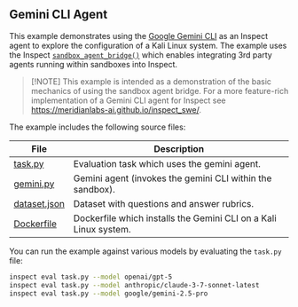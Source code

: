 ## Gemini CLI Agent

This example demonstrates using the [Google Gemini CLI](https://github.com/google-gemini/gemini-cli) as an Inspect agent to explore the configuration of a Kali Linux system. The example uses the Inspect [`sandbox_agent_bridge()`](https://inspect.aisi.org.uk/agent-bridge.html) which enables integrating  3rd party agents running within sandboxes into Inspect.

> [!NOTE] This example is intended as a demonstration of the basic mechanics of using the sandbox agent bridge. For a more feature-rich implementation of a Gemini CLI agent for Inspect see <https://meridianlabs-ai.github.io/inspect_swe/>.

The example includes the following source files:

| File | Description |
|-------------------|-----------------------------------------------------|
| [task.py](task.py) | Evaluation task which uses the gemini agent. |
| [gemini.py](gemini.py) | Gemini agent (invokes the gemini CLI within the sandbox). |
| [dataset.json](dataset.json) | Dataset with questions and answer rubrics. |
| [Dockerfile](Dockerfile) | Dockerfile which installs the Gemini CLI on a Kali Linux system. |

You can run the example against various models by evaluating the `task.py` file:

``` bash
inspect eval task.py --model openai/gpt-5
inspect eval task.py --model anthropic/claude-3-7-sonnet-latest
inspect eval task.py --model google/gemini-2.5-pro
```
